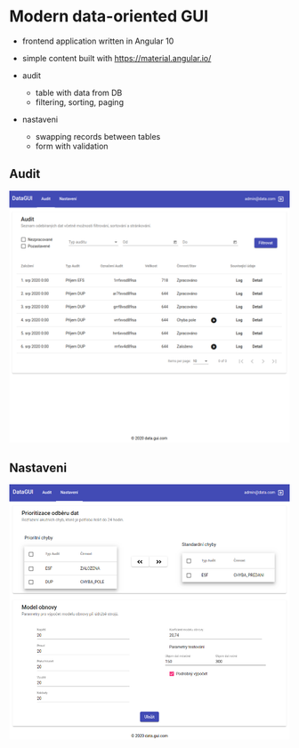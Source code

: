 # Modern data-oriented GUI

- frontend application written in Angular 10
- simple content built with https://material.angular.io/

- audit
  - table with data from DB
  - filtering, sorting, paging

- nastaveni
  - swapping records between tables
  - form with validation

## Audit

![audit](assets/audit.png "Audit")

## Nastaveni

![nastaveni](assets/nastaveni.png "Nastaveni")